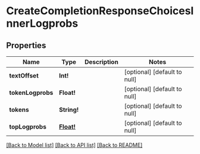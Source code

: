 # CreateCompletionResponseChoicesInnerLogprobs

## Properties
Name | Type | Description | Notes
------------ | ------------- | ------------- | -------------
**textOffset** | **Int!** |  | [optional] [default to null]
**tokenLogprobs** | **Float!** |  | [optional] [default to null]
**tokens** | **String!** |  | [optional] [default to null]
**topLogprobs** | [**Float!**](map.md) |  | [optional] [default to null]

[[Back to Model list]](../README.md#documentation-for-models) [[Back to API list]](../README.md#documentation-for-api-endpoints) [[Back to README]](../README.md)


